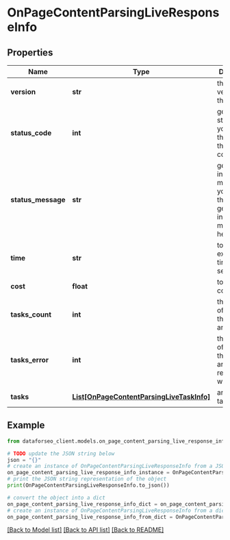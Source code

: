 # OnPageContentParsingLiveResponseInfo


## Properties

Name | Type | Description | Notes
------------ | ------------- | ------------- | -------------
**version** | **str** | the current version of the API | [optional] 
**status_code** | **int** | general status code you can find the full list of the response codes here | [optional] 
**status_message** | **str** | general informational message you can find the full list of general informational messages here | [optional] 
**time** | **str** | total execution time, seconds | [optional] 
**cost** | **float** | total tasks cost, USD | [optional] 
**tasks_count** | **int** | the number of tasks in the tasks array | [optional] 
**tasks_error** | **int** | the number of tasks in the tasks array returned with an error | [optional] 
**tasks** | [**List[OnPageContentParsingLiveTaskInfo]**](OnPageContentParsingLiveTaskInfo.md) | array of tasks | [optional] 

## Example

```python
from dataforseo_client.models.on_page_content_parsing_live_response_info import OnPageContentParsingLiveResponseInfo

# TODO update the JSON string below
json = "{}"
# create an instance of OnPageContentParsingLiveResponseInfo from a JSON string
on_page_content_parsing_live_response_info_instance = OnPageContentParsingLiveResponseInfo.from_json(json)
# print the JSON string representation of the object
print(OnPageContentParsingLiveResponseInfo.to_json())

# convert the object into a dict
on_page_content_parsing_live_response_info_dict = on_page_content_parsing_live_response_info_instance.to_dict()
# create an instance of OnPageContentParsingLiveResponseInfo from a dict
on_page_content_parsing_live_response_info_from_dict = OnPageContentParsingLiveResponseInfo.from_dict(on_page_content_parsing_live_response_info_dict)
```
[[Back to Model list]](../README.md#documentation-for-models) [[Back to API list]](../README.md#documentation-for-api-endpoints) [[Back to README]](../README.md)


